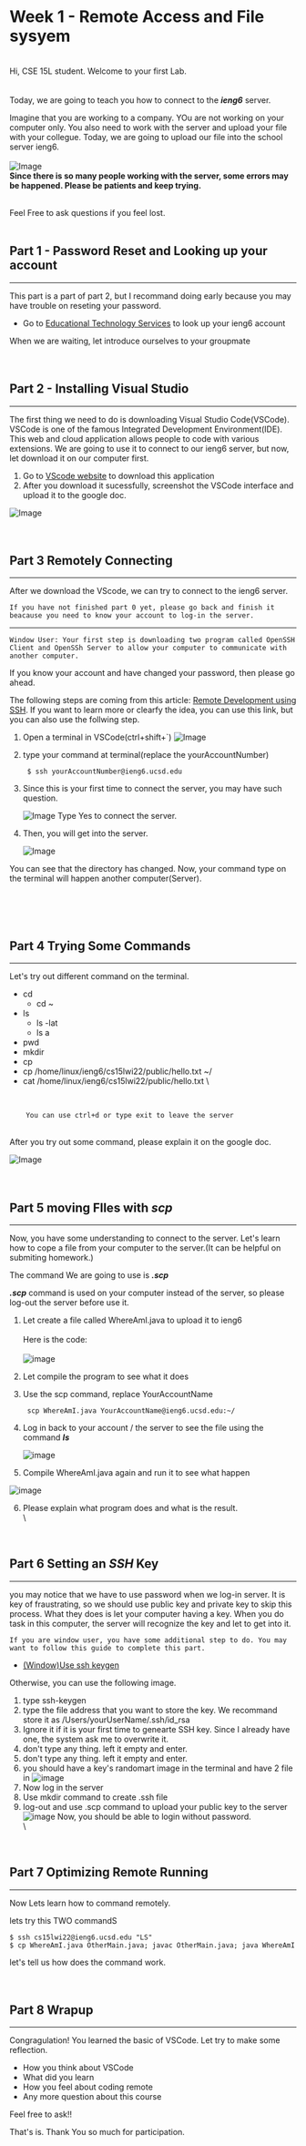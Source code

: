 # Week 1 - Remote Access and File sysyem

\
Hi, CSE 15L student. Welcome to your first Lab.
\
\
\
Today, we are going to teach you how to connect to the ___ieng6___ server.

Imagine that you are working to a company. YOu are not working on your computer only. You also need to work with the server and upload your file with your collegue. Today, we are going to upload our file into the school server ieng6.
\
\
![Image](hunting.jpg)
\
__Since there is so many people working with the server, some errors may be happened. Please be patients and keep trying.__ 
<br />
<br />

Feel Free to ask questions if you feel lost.
<br />
<br />

## Part 1 -  Password Reset and Looking up your account
---
This part is a part of part 2, but I recommand doing early because you may have trouble on reseting your password.

* Go to [Educational Technology Services](https://sdacs.ucsd.edu/~icc/index.php) to look up your ieng6 account


When we are waiting, let introduce ourselves to your groupmate\
\
<br />

## Part 2 - Installing Visual Studio
---
The first thing we need to do is downloading Visual Studio Code(VSCode). VSCode is one of the famous Integrated Development Environment(IDE). This web and cloud application allows people to code with various extensions. We are going to use it to connect to our ieng6 server, but now, let download it on our computer first.

1. Go to [VScode website](https://code.visualstudio.com/.html) to download this application
2. After you download it sucessfully, screenshot the VSCode interface and upload it to the google doc.


![Image](VS.png)
\
\
<br />


## Part 3 Remotely Connecting
---
After we download the VScode, we can try to connect to the ieng6 server. 

    If you have not finished part 0 yet, please go back and finish it beacause you need to know your account to log-in the server.
   --- 
    Window User: Your first step is downloading two program called OpenSSH Client and OpenSSh Server to allow your computer to communicate with another computer.




If you know your account and have changed your password, then please go ahead.

The following steps are coming from this article: [Remote Development using SSH](https://code.visualstudio.com/docs/remote/ssh#_connect-to-a-remote-host). If you want to learn more or clearfy the idea, you can use this link, but you can also use the follwing step.
1. Open a terminal in VSCode(ctrl+shift+`)
![Image](terminal.png)
2. type your command at terminal(replace the yourAccountNumber)

        $ ssh yourAccountNumber@ieng6.ucsd.edu
3. Since this is your first time to connect the server, you may have such question. 
    
    ![Image](connection.png)
    Type Yes to connect the server.
4. Then, you will get into the server.

    ![Image](login1.jpg)


You can see that the directory has changed. Now, your command type on the terminal will happen another computer(Server).
\
\
\
\
<br />




## Part 4 Trying Some Commands
---

Let's try out different command on the terminal.
- cd
    - cd ~
- ls
    - ls -lat
    - ls a
- pwd
- mkdir
- cp
- cp /home/linux/ieng6/cs15lwi22/public/hello.txt ~/
- cat /home/linux/ieng6/cs15lwi22/public/hello.txt
\
<br />

        You can use ctrl+d or type exit to leave the server

<br />
After you try out some command, please explain it on the google doc.

![Image](command.png)
\
\
<br />


## Part 5 moving FIles with ___scp___
---

Now, you have some understanding to connect to the server. Let's learn how to cope a file from your computer to the server.(It can be helpful on submiting homework.)

The command We are going to use is ___.scp___

___.scp___ command is used on your computer instead of the server, so please log-out the server before use it.

1. Let create a file called WhereAmI.java to upload it to ieng6
    \
    \
    Here is the code:
    \
    \
    ![image](java.png)
    \
    <empty>
2. Let compile the program to see what it does

3. Use the scp command, replace YourAccountName
 

        scp WhereAmI.java YourAccountName@ieng6.ucsd.edu:~/
4. Log in back to your account / the server to see the file using the command ___ls___

    ![image](file.png)

5. Compile WhereAmI.java again and run it to see what happen

![image](place.png)

6. Please explain what program does and what is the result.
\
\
<br />


## Part 6 Setting an ___SSH___ Key
---

you may notice that we have to use password when we log-in server. It is key of fraustrating, so we should use public key and private key to skip this process. What they does is let your computer having a key. When you do task in this computer, the server will recognize the key and let to get into it.

    If you are window user, you have some additional step to do. You may want to follow this guide to complete this part.

- [(Window)Use ssh keygen](https://docs.microsoft.com/en-us/windows-server/administration/openssh/openssh_keymanagement#user-key-generation)

Otherwise, you can use the following image.
1. type ssh-keygen
2. type the file address that you want to store the key. We recommand store it as  /Users/yourUserName/.ssh/id_rsa
3. Ignore it if it is your first time to genearte SSH key. Since I already have one, the system ask me to overwrite it.
4. don't type any thing. left it empty and enter.
5. don't type any thing. left it empty and enter.
6. you should have a key's randomart image in the terminal and have 2 file in 
![image](keygen.png)
7. Now log in the server
8. Use mkdir command to create .ssh file
9. log-out and use .scp command to upload your public key to the server
![image](code.jpg)
Now, you should be able to login without password.
\
\
<br />



## Part 7 Optimizing Remote Running
---

Now Lets learn how to command remotely. 

lets try this TWO commandS
    
    $ ssh cs15lwi22@ieng6.ucsd.edu "LS"
    $ cp WhereAmI.java OtherMain.java; javac OtherMain.java; java WhereAmI

let's tell us how does the command work.\
\
<br />


## Part 8 Wrapup
---

Congragulation! You learned the basic of VSCode. Let try to make some reflection.

- How you think about VSCode
- What did you learn
- How you feel about coding remote
- Any more question about this course

Feel free to ask!!

That's is. Thank You so much for participation.




